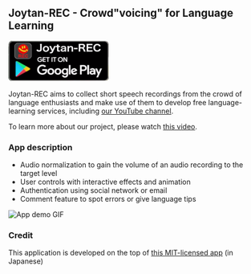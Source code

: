 ## Joytan-REC - Crowd"voicing" for Language Learning
[<img src="./assets/get_it_on_google_play.png" width="200" height="80" title="get_it">](https://play.google.com/store/apps/details?id=com.joytan.rec)

Joytan-REC aims to collect short speech recordings from the crowd of 
language enthusiasts and make use of them to develop free language-learning services, including [our YouTube channel](https://www.youtube.com/c/JoytanApp).

To learn more about our project, please watch [this video](https://www.youtube.com/watch?v=KZx-yEYGdkU&t=47s). 

### App description
- Audio normalization to gain the volume of an audio recording to the target level
- User controls with interactive effects and animation  
- Authentication using social network or email
- Comment feature to spot errors or give language tips
<img src="./assets/demo.gif" width="320px" title="App demo GIF">

### Credit
This application is developed on the top of [this MIT-licensed app](https://github.com/tfandkusu/quickecho) (in Japanese)
